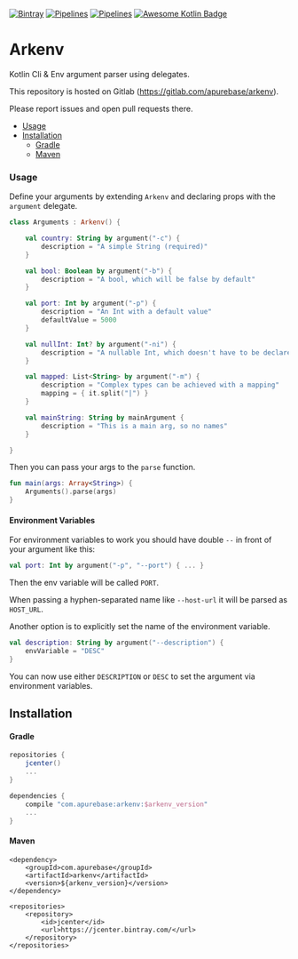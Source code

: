 [![Bintray](https://img.shields.io/bintray/v/apurebase/apurebase/arkenv.svg)](https://bintray.com/apurebase/apurebase/arkenv)
[![Pipelines](https://gitlab.com/apurebase/arkenv/badges/master/coverage.svg)](https://gitlab.com/apurebase/arkenv/commits/master)
[![Pipelines](https://gitlab.com/apurebase/arkenv/badges/master/pipeline.svg)](https://gitlab.com/apurebase/arkenv/pipelines)
[![Awesome Kotlin Badge](https://kotlin.link/awesome-kotlin.svg)](https://github.com/KotlinBy/awesome-kotlin)



# Arkenv
Kotlin Cli & Env argument parser using delegates. 

This repository is hosted on Gitlab (https://gitlab.com/apurebase/arkenv). 

Please report issues and open pull requests there.

- [Usage](#usage)
- [Installation](#installation)
  - [Gradle](#gradle)
  - [Maven](#maven)

### Usage
Define your arguments by extending `Arkenv` and declaring props with the `argument` delegate.
```kotlin
class Arguments : Arkenv() {

    val country: String by argument("-c") {
        description = "A simple String (required)"
    }

    val bool: Boolean by argument("-b") {
        description = "A bool, which will be false by default"
    }

    val port: Int by argument("-p") {
        description = "An Int with a default value"
        defaultValue = 5000
    }

    val nullInt: Int? by argument("-ni") {
        description = "A nullable Int, which doesn't have to be declared"
    }

    val mapped: List<String> by argument("-m") {
        description = "Complex types can be achieved with a mapping"
        mapping = { it.split("|") }
    }

    val mainString: String by mainArgument {
        description = "This is a main arg, so no names"
    }

}
```

Then you can pass your args to the `parse` function.
```kotlin
fun main(args: Array<String>) {
    Arguments().parse(args)
}
```

#### Environment Variables

For environment variables to work you should have double `--` in front of your argument like this:
```kotlin
val port: Int by argument("-p", "--port") { ... }
```
Then the env variable will be called `PORT`. 

When passing a hyphen-separated name like `--host-url` it will be parsed as `HOST_URL`.

Another option is to explicitly set the name of the environment variable. 
```kotlin
val description: String by argument("--description") {
    envVariable = "DESC"
}
```
You can now use either `DESCRIPTION` or `DESC` to set the argument via environment variables.


## Installation

#### Gradle

```gradle
repositories {
    jcenter()
    ...
}

dependencies {
    compile "com.apurebase:arkenv:$arkenv_version"
    ...
}
```

#### Maven
```$xslt
<dependency>
    <groupId>com.apurebase</groupId>
    <artifactId>arkenv</artifactId>
    <version>${arkenv_version}</version>
</dependency>

<repositories>
    <repository>
        <id>jcenter</id>
        <url>https://jcenter.bintray.com/</url>
    </repository>
</repositories>
```
